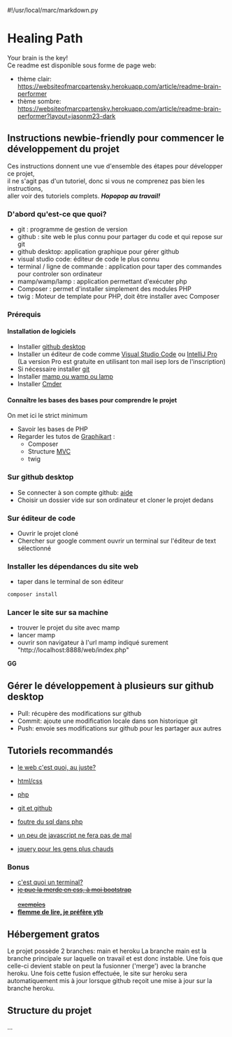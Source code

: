 #!/usr/local/marc/markdown.py

# Healing Path  
Your brain is the key!  
Ce readme est disponible sous forme de page web:
* thème clair: https://websiteofmarcpartensky.herokuapp.com/article/readme-brain-performer
* thème sombre: https://websiteofmarcpartensky.herokuapp.com/article/readme-brain-performer?layout=jasonm23-dark
  
## Instructions newbie-friendly pour commencer le développement du projet  
Ces instructions donnent une vue d'ensemble des étapes pour développer ce projet,  
il ne s'agit pas d'un tutoriel, donc si vous ne comprenez pas bien les instructions,  
aller voir des tutoriels complets. **_Hopopop au travail!_**  
  
### D'abord qu'est-ce que quoi?  
  
 * git :  programme de gestion de version  
 * github : site web le plus connu pour partager du code et qui repose sur git  
 * github desktop: application graphique pour gérer github  
 * visual studio code: éditeur de code le plus connu  
 * terminal / ligne de commande : application pour taper des commandes pour controler son ordinateur   
 * mamp/wamp/lamp : application permettant d'exécuter php  
 * Composer : permet d'installer simplement des modules PHP  
 * twig : Moteur de template pour PHP, doit être installer avec Composer  
  
### Prérequis  
  #### Installation de logiciels
 * Installer [github desktop](https://desktop.github.com/)  
 * Installer un éditeur de code comme [Visual Studio Code](https://code.visualstudio.com/) ou [IntelliJ Pro](https://www.jetbrains.com/fr-fr/idea/download/) (La version Pro est gratuite en utilisant ton mail isep lors de l'inscription)
 * Si nécessaire installer [git](https://git-scm.com/download/)  
 * Installer [mamp ou wamp ou lamp](https://www.mamp.info/en/windows/)  
 * Installer [Cmder](https://cmder.net/) 
  #### Connaître les bases des bases pour comprendre le projet
  On met ici le strict minimum
  * Savoir les bases de PHP
 * Regarder les tutos de [Graphikart](https://www.youtube.com/c/grafikart/playlists) :
	 * Composer
	 * Structure [MVC](https://www.youtube.com/watch?v=a3NZtp3FJEE&feature=emb_logo)
	 * twig

	
  
### Sur github desktop  
* Se connecter à son compte github: [ aide ]( https://docs.github.com/en/free-pro-team@latest/desktop/installing-and-configuring-github-desktop/setting-up-github-desktop)  
* Choisir un dossier vide sur son ordinateur et cloner le projet dedans  
  
### Sur éditeur de code  
* Ouvrir le projet cloné  
* Chercher sur google comment ouvrir un terminal sur l'éditeur de text sélectionné  
  
### Installer les dépendances du site web  
* taper dans le terminal de son éditeur  
```bash  
composer install  
```  
  
### Lancer le site sur sa machine  
* trouver le projet du site avec mamp  
* lancer mamp  
* ouvrir son navigateur à l'url mamp indiqué surement "http://localhost:8888/web/index.php"  
  
**GG**  
  
## Gérer le développement à plusieurs sur github desktop  
* Pull: récupère des modifications sur github  
* Commit: ajoute une modification locale dans son historique git  
* Push: envoie ses modifications sur github pour les partager aux autres  
  
  
## Tutoriels recommandés  
* [le web c'est quoi, au juste?](https://openclassrooms.com/fr/courses/1946386-comprendre-le-web)  
* [html/css](https://openclassrooms.com/fr/courses/1603881-apprenez-a-creer-votre-site-web-avec-html5-et-css3)  
* [php](https://openclassrooms.com/fr/courses/918836-concevez-votre-site-web-avec-php-et-mysql)  
* [git et github](https://openclassrooms.com/fr/courses/5641721-utilisez-git-et-github-pour-vos-projets-de-developpement)  
  
* [foutre du sql dans php](https://openclassrooms.com/fr/courses/918836-concevez-votre-site-web-avec-php-et-mysql)  
* [un peu de javascript ne fera pas de mal](https://openclassrooms.com/fr/courses/1916641-dynamisez-vos-sites-web-avec-javascript/2725486-tp-un-formulaire-interactif)  
* [jquery pour les gens plus chauds](https://openclassrooms.com/fr/courses/1567926-un-site-web-dynamique-avec-jquery)  
  
### Bonus  
* [c'est quoi un terminal?](https://openclassrooms.com/fr/courses/4614926/next-page-to-do)  
* ~~[je pue la merde en css, à moi bootstrap](https://getbootstrap.com/)  
</br>[exemples](https://getbootstrap.com/docs/4.0/components/buttons/)~~  
* **[flemme de lire, je préfère ytb](https://www.youtube.com/user/grafikarttv)**  
  
## Hébergement gratos  
Le projet possède 2 branches: main et heroku
La branche main est la branche principale sur laquelle on travail et est donc instable. Une fois que celle-ci devient stable on peut la fusionner ('merge') avec la branche heroku.
Une fois cette fusion effectuée, le site sur heroku sera automatiquement mis à jour lorsque github reçoit une mise à jour sur la branche heroku.

## Structure du projet
...
